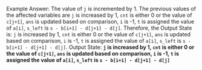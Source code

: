Example Answer:
The value of `j` is incremented by 1. The previous values of the affected variables are `j` is increased by 1, `cnt` is either 0 or the value of `c[j+1]`, `ans` is updated based on comparison, `i` is -1, `t` is assigned the value of `a[i]`, `s_left` is `s - b[i+1] - d[j+1] - d[j]`. Therefore, the Output State is: `j` is increased by 1, `cnt` is either 0 or the value of `c[j+1]`, `ans` is updated based on comparison, `i` is -1, `t` is assigned the value of `a[i]`, `s_left` is `s - b[i+1] - d[j+1] - d[j]`.
Output State: **`j` is increased by 1, `cnt` is either 0 or the value of `c[j+1]`, `ans` is updated based on comparison, `i` is -1, `t` is assigned the value of `a[i]`, `s_left` is `s - b[i+1] - d[j+1] - d[j]`**